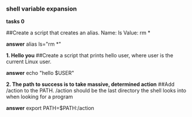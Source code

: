 ### shell variable expansion
**tasks 0**

##Create a script that creates an alias.
Name: ls
Value: rm *

**answer**
alias ls="rm *"

**1. Hello you**
##Create a script that prints hello user, where user is the current Linux user.

**answer**
echo "hello $USER"

**2. The path to success is to take massive, determined action**
##Add /action to the PATH. /action should be the last directory the shell looks into when looking for a program

**answer**
export PATH=$PATH:/action
